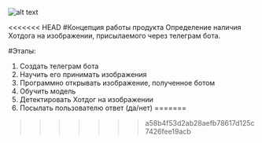 ![alt text](https://images.immediate.co.uk/production/volatile/sites/2/2016/07/24724.jpg)

<<<<<<< HEAD
#Концепция работы продукта
Определение наличия Хотдога на изображении, присылаемого через телеграм бота.

#Этапы:
1) Создать телеграм бота
2) Научить его принимать изображения
3) Программно открывать изображение, полученное ботом
4) Обучить модель
5) Детектировать Хотдог на изображении
6) Посылать пользователю ответ (да/нет)
=======
>>>>>>> a58b4f53d2ab28aefb78617d125c7426fee19acb
